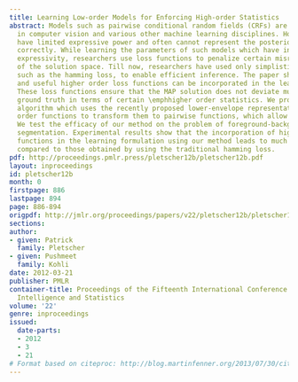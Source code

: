 ```yaml
---
title: Learning Low-order Models for Enforcing High-order Statistics
abstract: Models such as pairwise conditional random fields (CRFs) are extremely popular
  in computer vision and various other machine learning disciplines. However, they
  have limited expressive power and often cannot represent the posterior distribution
  correctly. While learning the parameters of such models which have insufficient
  expressivity, researchers use loss functions to penalize certain misrepresentations
  of the solution space. Till now, researchers have used only simplistic loss functions
  such as the hamming loss, to enable efficient inference. The paper shows how sophisticated
  and useful higher order loss functions can be incorporated in the learning process.
  These loss functions ensure that the MAP solution does not deviate much from the
  ground truth in terms of certain \emphhigher order statistics. We propose a learning
  algorithm which uses the recently proposed lower-envelope representation of higher
  order functions to transform them to pairwise functions, which allow efficient inference.
  We test the efficacy of our method on the problem of foreground-background image
  segmentation. Experimental results show that the incorporation of higher order loss
  functions in the learning formulation using our method leads to much better results
  compared to those obtained by using the traditional hamming loss.
pdf: http://proceedings.pmlr.press/pletscher12b/pletscher12b.pdf
layout: inproceedings
id: pletscher12b
month: 0
firstpage: 886
lastpage: 894
page: 886-894
origpdf: http://jmlr.org/proceedings/papers/v22/pletscher12b/pletscher12b.pdf
sections: 
author:
- given: Patrick
  family: Pletscher
- given: Pushmeet
  family: Kohli
date: 2012-03-21
publisher: PMLR
container-title: Proceedings of the Fifteenth International Conference on Artificial
  Intelligence and Statistics
volume: '22'
genre: inproceedings
issued:
  date-parts:
  - 2012
  - 3
  - 21
# Format based on citeproc: http://blog.martinfenner.org/2013/07/30/citeproc-yaml-for-bibliographies/
---
```

